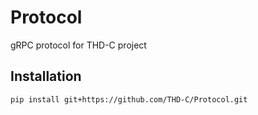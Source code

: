# Protocol

gRPC protocol for THD-C project

## Installation

```sh
pip install git+https://github.com/THD-C/Protocol.git